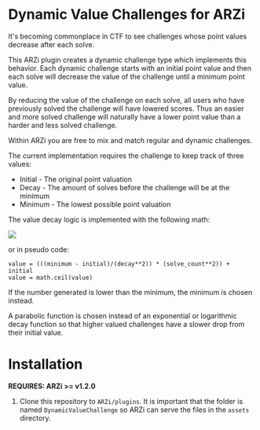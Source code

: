 # Dynamic Value Challenges for ARZi

It's becoming commonplace in CTF to see challenges whose point values decrease
after each solve.

This ARZi plugin creates a dynamic challenge type which implements this
behavior. Each dynamic challenge starts with an initial point value and then
each solve will decrease the value of the challenge until a minimum point value.

By reducing the value of the challenge on each solve, all users who have previously
solved the challenge will have lowered scores. Thus an easier and more solved
challenge will naturally have a lower point value than a harder and less solved
challenge.

Within ARZi you are free to mix and match regular and dynamic challenges.

The current implementation requires the challenge to keep track of three values:

- Initial - The original point valuation
- Decay - The amount of solves before the challenge will be at the minimum
- Minimum - The lowest possible point valuation

The value decay logic is implemented with the following math:

<!--
$$a=\textrm{max points}$$
$$b=\textrm{min points}$$
$$s=\textrm{solve threshold}$$

$$f(x)=\frac{b-a}{s^{2}}x^{2}+a$$
-->

![](https://raw.githubusercontent.com/ARZi/DynamicValueChallenge/master/function.png)

or in pseudo code:

```
value = (((minimum - initial)/(decay**2)) * (solve_count**2)) + initial
value = math.ceil(value)
```

If the number generated is lower than the minimum, the minimum is chosen
instead.

A parabolic function is chosen instead of an exponential or logarithmic decay function
so that higher valued challenges have a slower drop from their initial value.

# Installation

**REQUIRES: ARZi >= v1.2.0**

1. Clone this repository to `ARZi/plugins`. It is important that the folder is
   named `DynamicValueChallenge` so ARZi can serve the files in the `assets`
   directory.
